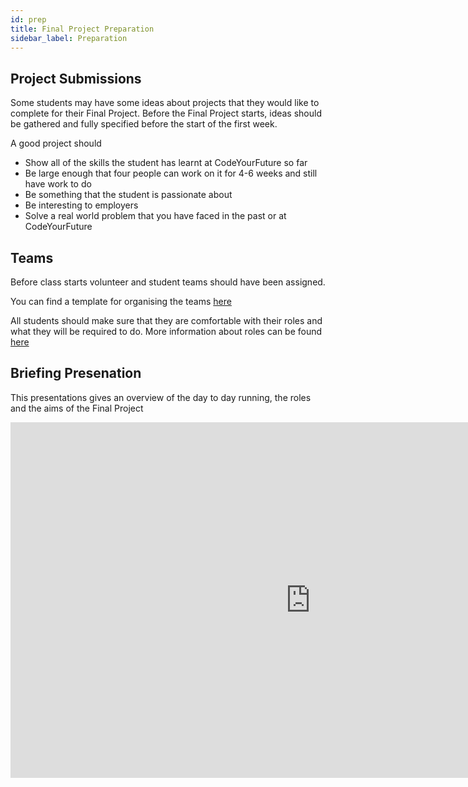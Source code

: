 ```yaml
---
id: prep
title: Final Project Preparation
sidebar_label: Preparation
---
```


## Project Submissions

Some students may have some ideas about projects that they would like to complete for their Final Project. Before the Final Project starts, ideas should be gathered and fully specified before the start of the first week.

A good project should

- Show all of the skills the student has learnt at CodeYourFuture so far
- Be large enough that four people can work on it for 4-6 weeks and still have work to do
- Be something that the student is passionate about
- Be interesting to employers
- Solve a real world problem that you have faced in the past or at CodeYourFuture

## Teams

Before class starts volunteer and student teams should have been assigned.

You can find a template for organising the teams [here](https://docs.google.com/spreadsheets/d/13WGRmeUZoCZfPV3joO4q69GLIaAiYFnrh9WmZ51FrE8/edit#gid=0)

All students should make sure that they are comfortable with their roles and what they will be required to do. More information about roles can be found [here](./roles)

## Briefing Presenation

This presentations gives an overview of the day to day running, the roles and the aims of the Final Project

<iframe src="https://docs.google.com/presentation/d/e/2PACX-1vQivu0h8g6tkJtnOkNCXkmR8sZbh9vNJ6SztqL8OpJV3xoX7_xnCL3rucfyRsY2QfAQd8IhrUQkt5lr/embed?start=false&loop=false&delayms=3000" frameborder="0" width="960" height="569" allowfullscreen="true" mozallowfullscreen="true" webkitallowfullscreen="true"></iframe>
